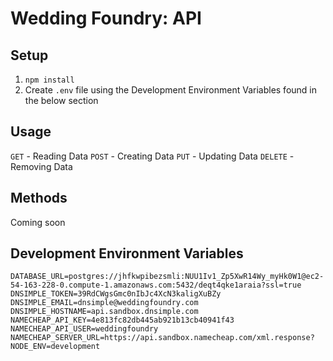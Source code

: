 # Wedding Foundry: API

## Setup

1. `npm install`
2. Create `.env` file using the Development Environment Variables found in the below section

## Usage

`GET` - Reading Data
`POST` - Creating Data
`PUT` - Updating Data
`DELETE` - Removing Data

## Methods

Coming soon

## Development Environment Variables

    DATABASE_URL=postgres://jhfkwpibezsmli:NUU1Iv1_Zp5XwR14Wy_myHk0W1@ec2-54-163-228-0.compute-1.amazonaws.com:5432/deqt4qke1araia?ssl=true
    DNSIMPLE_TOKEN=39RdCWgsGmc0nIbJc4XcN3kaligXuBZy
    DNSIMPLE_EMAIL=dnsimple@weddingfoundry.com
    DNSIMPLE_HOSTNAME=api.sandbox.dnsimple.com
    NAMECHEAP_API_KEY=4e813fc82db445ab921b13cb40941f43
    NAMECHEAP_API_USER=weddingfoundry
    NAMECHEAP_SERVER_URL=https://api.sandbox.namecheap.com/xml.response?
    NODE_ENV=development